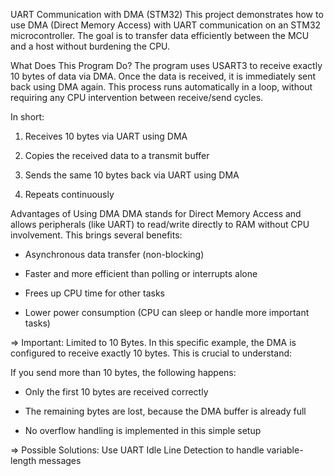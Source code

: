 UART Communication with DMA (STM32)
This project demonstrates how to use DMA (Direct Memory Access) with UART communication on an STM32 microcontroller. 
The goal is to transfer data efficiently between the MCU and a host without burdening the CPU.

What Does This Program Do?
The program uses USART3 to receive exactly 10 bytes of data via DMA. Once the data is received, it is immediately sent back using DMA again. 
This process runs automatically in a loop, without requiring any CPU intervention between receive/send cycles.

In short:

1. Receives 10 bytes via UART using DMA

2. Copies the received data to a transmit buffer

3. Sends the same 10 bytes back via UART using DMA

4. Repeats continuously

Advantages of Using DMA
DMA stands for Direct Memory Access and allows peripherals (like UART) to read/write directly to RAM without CPU involvement. This brings several benefits:

- Asynchronous data transfer (non-blocking)

- Faster and more efficient than polling or interrupts alone

- Frees up CPU time for other tasks

- Lower power consumption (CPU can sleep or handle more important tasks)

=> Important: Limited to 10 Bytes. In this specific example, the DMA is configured to receive exactly 10 bytes. This is crucial to understand:

If you send more than 10 bytes, the following happens:

- Only the first 10 bytes are received correctly

- The remaining bytes are lost, because the DMA buffer is already full

- No overflow handling is implemented in this simple setup

=> Possible Solutions: Use UART Idle Line Detection to handle variable-length messages
